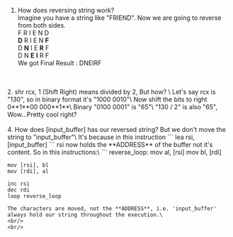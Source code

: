 1. How does reversing string work?\
	Imagine you have a string like "FRIEND". Now we are going to reverse from both sides.\
	F R I E N D\
	**D** R I E N **F**\
	D **N** I E **R** F\
	D N **E** **I** R F\
	We got Final Result : DNEIRF
<br/>
<br/>
2. shr rcx, 1 (Shift Right) means divided by 2, But how? \
Let's say rcx is "130", so in binary format it's "1000 0010"\
Now shift the bits to right 0**1**00 000**1**\
Binary "0100 0001" is "65"\
"130 / 2" is also "65", Wow...Pretty cool right?
<br/>
<br/>
4. How does [input_buffer] has our reversed string? But we don't move the string to "input_buffer"\
	It's because in this instruction ``` lea rsi, [input_buffer] ``` rsi now holds the **ADDRESS** of the buffer not it's content. So in this instructions:\
```
	reverse_loop:
    mov al, [rsi]           
    mov bl, [rdi]           

    mov [rsi], bl           
    mov [rdi], al           

    inc rsi                 
    dec rdi                 
    loop reverse_loop
```
The characters are moved, not the **ADDRESS**, i.e. 'input_buffer' always hold our string throughout the execution.\
<br/>
<br/>
